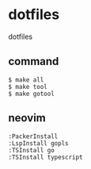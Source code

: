 # dotfiles

dotfiles

## command 

```
$ make all 
$ make tool 
$ make gotool 
```

## neovim

```
:PackerInstall
:LspInstall gopls
:TSInstall go
:TSInstall typescript
```
